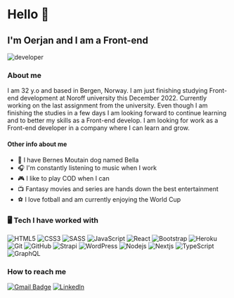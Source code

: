 # Hello 👋

## I'm Oerjan and I am a Front-end

<picture>
 <img alt="developer" src="https://images.unsplash.com/photo-1546146830-2cca9512c68e?ixlib=rb-4.0.3&ixid=MnwxMjA3fDB8MHxwaG90by1wYWdlfHx8fGVufDB8fHx8&auto=format&fit=crop&w=500&q=50">
</picture>

### About me
I am 32 y.o and based in Bergen, Norway. I am just finishing studying Front-end development at Noroff university this December 2022. Currently working on the last assignment from the university. Even though I am finishing the studies in a few days I am looking forward to continue learning and to better my skills as a Front-end develop. I am looking for work as a Front-end developer in a company where I can learn and grow.

#### Other info about me
 - :dog: I have Bernes Moutain dog named Bella
 - :headphones: I'm constantly listening to music when I work
 - :video_game: I like to play COD when I can
 - :tv: Fantasy movies and series are hands down the best entertainment
 - :soccer: I love fotball and am currently enjoying the World Cup

### :desktop_computer: Tech I have worked with
![HTML5](https://img.shields.io/badge/-HTML5-white?style=for-the-badge&logo=html5)
![CSS3](https://img.shields.io/badge/-CSS3-white?style=for-the-badge&logo=css3&logoColor=264de4)
![SASS](https://img.shields.io/badge/-Sass-white?style=for-the-badge&logo=sass)
![JavaScript](https://img.shields.io/badge/-JavaScript-white?style=for-the-badge&logo=javascript)
![React](https://img.shields.io/badge/-React-white?style=for-the-badge&logo=react)
![Bootstrap](https://img.shields.io/badge/-Bootstrap-white?style=for-the-badge&logo=bootstrap)
![Heroku](https://img.shields.io/badge/-Heroku-white?style=for-the-badge&logo=heroku&logoColor=6762a6)
![Git](https://img.shields.io/badge/-Git-white?style=for-the-badge&logo=git)
![GitHub](https://img.shields.io/badge/-GitHub-white?style=for-the-badge&logo=github&logoColor=black)
![Strapi](https://img.shields.io/badge/-Strapi-white?style=for-the-badge&logo=Strapi&logoColor=4e26e0)
![WordPress](https://img.shields.io/badge/-WordPress-white?style=for-the-badge&logo=wordpress&logoColor=00749c)
![Nodejs](https://img.shields.io/badge/-Nodejs-white?style=for-the-badge&logo=Node.js)
![Nextjs](https://img.shields.io/badge/-NEXT.js-white?style=for-the-badge&logo=Next.js&logoColor=black)
![TypeScript](https://img.shields.io/badge/-TypeScript-white?style=for-the-badge&logo=typescript)
![GraphQL](https://img.shields.io/badge/-GraphQL-white?style=for-the-badge&logo=graphql&logoColor=e535ab)

### How to reach me 
[![Gmail Badge](https://img.shields.io/badge/-gmail-c14438?style=flat-square&logo=Gmail&logoColor=white)](mailto:oerjan4@gmail.com) 
[![Linkedln](https://img.shields.io/badge/LinkedIn-0077B5?style=for-the-badg&logo=linkedin&logoColor=white)](https://www.linkedin.com/in/%C3%B8rjan-berger-80a05889/)
